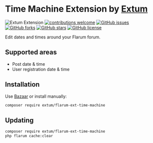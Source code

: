 # Time Machine Extension by [Extum](https://github.com/Extum) 
![Extum Extension](https://img.shields.io/badge/Extum-Extension-orange.svg)
[![contributions welcome](https://img.shields.io/badge/contributions-welcome-brightgreen.svg?style=flat)](https://github.com/Extum/flarum-ext-time-machine/issues) 
[![GitHub issues](https://img.shields.io/github/issues/Extum/flarum-ext-time-machine.svg)](https://github.com/Extum/flarum-ext-time-machine/issues)
[![GitHub forks](https://img.shields.io/github/forks/Extum/flarum-ext-time-machine.svg)](https://github.com/Extum/flarum-ext-time-machine/network)
[![GitHub stars](https://img.shields.io/github/stars/Extum/flarum-ext-time-machine.svg)](https://github.com/Extum/flarum-ext-time-machine/stargazers)
[![GitHub license](https://img.shields.io/badge/license-MIT-blue.svg)](https://raw.githubusercontent.com/Extum/flarum-ext-time-machine/master/LICENSE) 

Edit dates and times around your Flarum forum.

## Supported areas
- Post date & time
- User registration date & time

## Installation

Use [Bazaar](https://discuss.flarum.org/d/5151-flagrow-bazaar-the-extension-marketplace) or install manually:

```bash
composer require extum/flarum-ext-time-machine
```

## Updating

```bash
composer require extum/flarum-ext-time-machine
php flarum cache:clear
```
